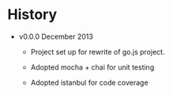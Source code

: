 # History

- v0.0.0 December 2013
    
    - Project set up for rewrite of go.js project.

    - Adopted mocha + chai for unit testing
    - Adopted istanbul for code coverage